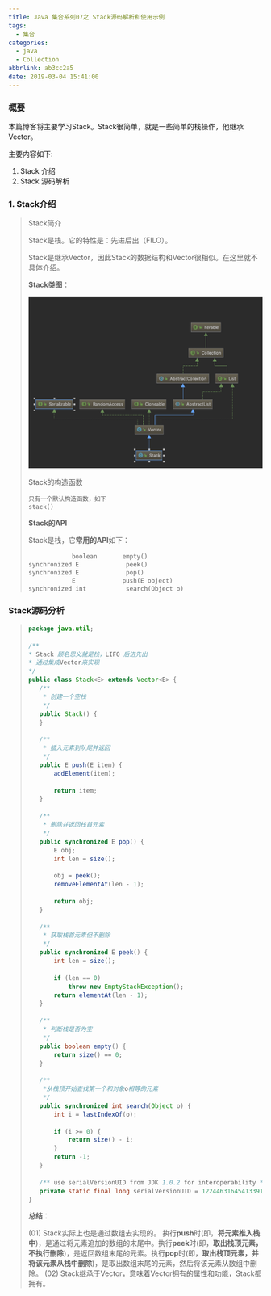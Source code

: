 ```yaml
---
title: Java 集合系列07之 Stack源码解析和使用示例
tags:
  - 集合
categories:
  - java
  - Collection
abbrlink: ab3cc2a5
date: 2019-03-04 15:41:00
---
```

### 概要

本篇博客将主要学习Stack。Stack很简单，就是一些简单的栈操作，他继承Vector。

主要内容如下:

1. Stack 介绍
2. Stack 源码解析

<!-- more -->

### 1. Stack介绍

>Stack简介
>
>Stack是栈。它的特性是：先进后出（FILO）。
>
>Stack是继承Vector，因此Stack的数据结构和Vector很相似。在这里就不具体介绍。
>
>**Stack类图**：
>
>![upload successful](/images/pasted-159.png)
>
>Stack的构造函数
>
>```
>只有一个默认构造函数，如下
>stack()
>```
>
>**Stack的API**
>
>Stack是栈，它**常用的API**如下：
>
>```
>             boolean       empty()
>synchronized E             peek()
>synchronized E             pop()
>             E             push(E object)
>synchronized int           search(Object o)
>```

### Stack源码分析

>```java
>package java.util;
>
>/**
> * Stack 顾名思义就是栈，LIFO 后进先出
> * 通过集成Vector来实现
> */
>public class Stack<E> extends Vector<E> {
>    /**
>     * 创建一个空栈
>     */
>    public Stack() {
>    }
>
>    /**
>     * 插入元素到队尾并返回
>     */
>    public E push(E item) {
>        addElement(item);
>
>        return item;
>    }
>
>    /**
>     * 删除并返回栈首元素
>     */
>    public synchronized E pop() {
>        E obj;
>        int len = size();
>
>        obj = peek();
>        removeElementAt(len - 1);
>
>        return obj;
>    }
>
>    /**
>     * 获取栈首元素但不删除
>     */
>    public synchronized E peek() {
>        int len = size();
>
>        if (len == 0)
>            throw new EmptyStackException();
>        return elementAt(len - 1);
>    }
>
>    /**
>     * 判断栈是否为空
>     */
>    public boolean empty() {
>        return size() == 0;
>    }
>
>    /**
>     *从栈顶开始查找第一个和对象o相等的元素
>     */
>    public synchronized int search(Object o) {
>        int i = lastIndexOf(o);
>
>        if (i >= 0) {
>            return size() - i;
>        }
>        return -1;
>    }
>
>    /** use serialVersionUID from JDK 1.0.2 for interoperability */
>    private static final long serialVersionUID = 1224463164541339165L;
>}
>
>```
>
>**总结**：
>
>(01) Stack实际上也是通过数组去实现的。
>​       执行**push**时(即，**将元素推入栈中**)，是通过将元素追加的数组的末尾中。
>​       执行**peek**时(即，**取出栈顶元素，不执行删除**)，是返回数组末尾的元素。
>​       执行**pop**时(即，**取出栈顶元素，并将该元素从栈中删除**)，是取出数组末尾的元素，然后将该元素从数组中删除。
>(02) Stack继承于Vector，意味着Vector拥有的属性和功能，Stack都拥有。
>
>

